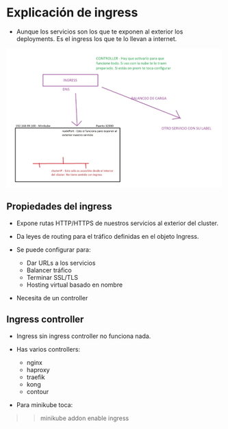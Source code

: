 # Explicación de ingress

- Aunque los servicios son los que te exponen al exterior los deployments. Es el ingress los que te lo llevan a internet.

![Ingress](ingress.jpg)

## Propiedades del ingress

- Expone rutas HTTP/HTTPS de nuestros servicios al exterior del cluster.
- Da leyes de routing para el tráfico definidas en el objeto Ingress.
- Se puede configurar para:
    - Dar URLs a los servicios
    - Balancer tráfico
    - Terminar SSL/TLS
    - Hosting virtual basado en nombre

- Necesita de un controller 

## Ingress controller

- Ingress sin ingress controller no funciona nada.

- Has varios controllers:
    - nginx
    - haproxy
    - traefik
    - kong
    - contour

- Para minikube toca:

>> minikube addon enable ingress